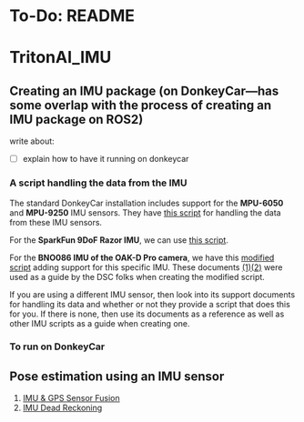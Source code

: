 # To-Do: README
# TritonAI_IMU
## Creating an IMU package (on DonkeyCar—has some overlap with the process of creating an IMU package on ROS2)
write about:

- [ ] explain how to have it running on donkeycar
### A script handling the data from the IMU
The standard DonkeyCar installation includes support for the **MPU-6050** and **MPU-9250** IMU sensors. They have [this script](https://github.com/autorope/donkeycar/blob/main/donkeycar/parts/imu.py) for handling the data from these IMU sensors.

For the **SparkFun 9DoF Razor IMU**, we can use [this script](https://github.com/NikitaB04/razorIMU_9dof/blob/main/imu.py).

For the **BNO086 IMU of the OAK-D Pro camera**, we have this [modified script](https://github.com/rohanmeserve/dsc190_imu_oakd/blob/main/imu_oakd.py) adding support for this specific IMU. These documents [(1)](https://docs.luxonis.com/projects/api/en/latest/components/nodes/imu/#)[(2)](https://docs.luxonis.com/projects/api/en/latest/samples/IMU/imu_accelerometer_gyroscope/#imu-accelerometer-gyroscope) were used as a guide by the DSC folks when creating the modified script.

If you are using a different IMU sensor, then look into its support documents for handling its data and whether or not they provide a script that does this for you. If there is none, then use its documents as a reference as well as other IMU scripts as a guide when creating one.

### To run on DonkeyCar


## Pose estimation using an IMU sensor
1. [IMU & GPS Sensor Fusion]()
2. [IMU Dead Reckoning](https://github.com/ecdg/TritonAI_IMU/blob/main/docs/imu_dead_reckoning.md)
